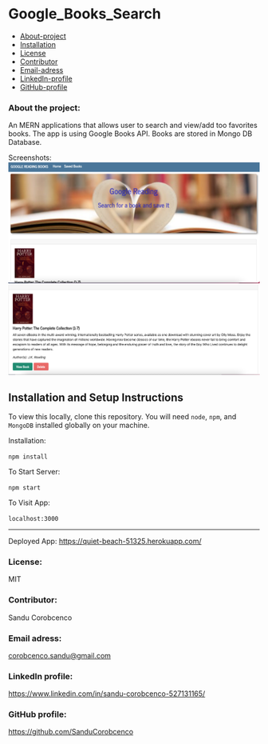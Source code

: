 # Google_Books_Search

* [About-project](#Description)
* [Installation](#Installation)
* [License](#License)
* [Contributor](#Contributor)
* [Email-adress](#Email)
* [LinkedIn-profile](#LinkedIn-profile)
* [GitHub-profile](#GitHub-profile)

   
### About the project:
  An MERN applications that allows user to search and view/add too favorites books. The app is using Google Books API. Books are stored in Mongo DB Database. 

Screenshots: 
![Picture](./screenshots/books_screenshot.png)
![Picture](./screenshots/google_screenshot.png)

## Installation and Setup Instructions


To view this locally, clone this repository. You will need `node`, `npm`, and `MongoDB` installed globally on your machine. 

Installation:

`npm install`  

To Start Server:

`npm start`  

To Visit App:

`localhost:3000`  

---


Deployed App: https://quiet-beach-51325.herokuapp.com/



### License:
MIT

### Contributor:
Sandu Corobcenco

### Email adress:
corobcenco.sandu@gmail.com

### LinkedIn profile:
https://www.linkedin.com/in/sandu-corobcenco-527131165/

### GitHub profile:
https://github.com/SanduCorobcenco
